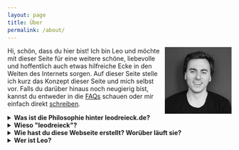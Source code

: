 ```yaml
---
layout: page
title: Über
permalink: /about/
---
```



<img align="right" width="150" src="/assets/magazino.jpg" alt="Foto">

Hi, schön, dass du hier bist! Ich bin Leo und möchte mit dieser Seite für eine weitere schöne, liebevolle und hoffentlich auch etwas hilfreiche Ecke in den Weiten des Internets sorgen. Auf dieser Seite stelle ich kurz das Konzept dieser Seite und mich selbst vor. Falls du darüber hinaus noch neugierig bist, kannst du entweder in die [FAQs](/faq/) schauen oder mir einfach direkt [schreiben](/kontakt/).

<!--
<details>
<summary><b> Frage?</b></summary>
<div style="text-align: justify">
Antwort
</div>
</details>
-->

<details>
<summary><b> Was ist die Philosophie hinter leodreieck.de?</b></summary>
<p style="text-align: justify">
Diese Seite soll ein Ort der guten Ideen und praktischen Aufzählungen sein, den man nach jedem Besuch ein kleines bisschen schlauer oder zumindest glücklicher verlässt. Das simple, statische, "cleane" Design beruhigt hoffentlich ein bisschen neben all den üblichen shiny, wuseligen Webseiten voller Cookie- und Push-Benachrichtigungen-Banner, Werbung und Animationen. Aus den selben Motiven (und eventuell auch aus Kosten-Nutzen-Perspektive) werde ich die Posts selbst auch eher schlicht halten und mich auf den Inhalt konzentrieren. Die Verpflichtung, regelmäßig Content zu produzieren, stresst mich ("Oh oh, ich muss mir noch etwas aus den Fingern saugen...") und ab einem gewissen Punkt auch euch ("Auf dieser Seite gibt es so viel, ich weiß gar nicht, wo ich anfangen soll!"), sodass ich versuchen werde, mich auf einige wesentliche Inhalte zu beschränken. Ganz wichtig ist dabei, dass diese Seite kein Fachblog ist, sondern eher eine Zusammenfassung meiner Learnings. Sie ist also keinesfalls eine zu 100% verlässliche Quelle, aber hoffentlich ein guter Ausgangspunkt für alle, die sich selbst in eines der besprochenen Themen einarbeiten wollen.
</p>
</details>

<details>
<summary><b> Wieso "leodreieck"?</b></summary>
<p style="text-align: justify">
Wer kennt es nicht aus der Schule, das gute, alte Geodreieck. Praktisch, einfach, nützlich. Das alles soll auch diese Seite sein, zusammen mit einer großen Prise Leo.
</p>
</details>

<details>
<summary><b> Wie hast du diese Webseite erstellt? Worüber läuft sie? </b></summary>
<p style="text-align: justify">
Ich plane, darüber auch mal ein HowTo zu machen, aber in der Kurzfassung: 
<ul>
<li> Die Erstellung der Seite selbst wird vereinfacht durch den Static-Website-Generator <a href="https://jekyllrb.com/">Jekyll</a></li>
<li> Gehostet wird sie über <a href="https://pages.github.com/">GitHub Pages</a></li>
<li> Für Planung und Vorbereitung nutze ich <a href="https://notion.so/">Notion</a></li>
</ul>
</p>
</details>

<details>
<summary><b> Wer ist Leo?</b></summary>
<p>
Ich (he/him) bin Mitte 20, aufgewachsen in der Nähe von München, ein hoffnungsloser Idealist mit großem Mitteilungsbedürfnis, unerschütterlichem Glauben an das Medium "Text" (entgegen aller aktuellen Strömungen), viel Neu- und Wissbegierde, und einem technisch-betriebswirtschaftlichen Hintergrund, den ich mit diesem Blog weiter ausbauen möchte. Ich bin außerdem großer Fan von klarer Kommunikation, hermeneutischem Wohlwollen, Italien, Burritos, <a href="https://shop.abbrunzatissima.de/tickets">Roy Bianco & Die Abbrunzati Boys</a> und nahezu allen Ballsportarten. Du findest mich im restlichen Internet auf <a href="https://twitter.com/leodreieck/">Twitter</a>, <a href="https://open.spotify.com/user/gigando?si=f1b8b88e713d4bbd">Spotify</a>, <a href="https://www.goodreads.com/user/show/149084758-leo">Goodreads</a>, <a href="https://www.chess.com/member/gigando99">Chess.com</a>, <a href="https://www.linkedin.com/in/leopold-demleitner/">LinkedIn</a> und <a href="https://github.com/leodreieck">GitHub</a> (wo übrigens auch der Code für diese Seite liegt).
</p>
</details>
